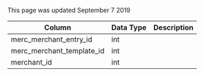 This page was updated September 7 2019

| Column                    | Data Type | Description |
| ------------------------- | --------- | ----------- |
| merc_merchant_entry_id    | int       |             |
| merc_merchant_template_id | int       |             |
| merchant_id               | int       |             |